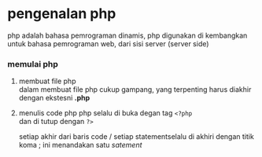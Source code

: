 # pengenalan php

  php adalah bahasa pemrograman dinamis, 
  php digunakan di kembangkan untuk bahasa pemrograman web, dari sisi server
  (server side)


  ### memulai php

1. membuat file php  
   dalam membuat file php cukup gampang, yang terpenting harus diakhir dengan ekstesni **.php**

2. menulis code php
  php selalu di buka degan tag
   `<?php`  
   dan di tutup dengan 
   `?>`

   setiap akhir dari baris code / setiap statementselalu di akhiri dengan titik koma ;
   ini menandakan satu *satement*